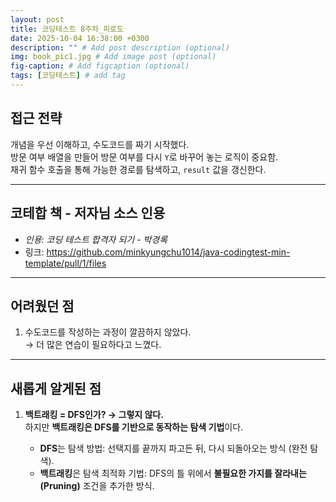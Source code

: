 ```yaml
---
layout: post
title: 코딩테스트 8주차_피로도
date: 2025-10-04 16:38:00 +0300
description: "" # Add post description (optional)
img: book_pic1.jpg # Add image post (optional)
fig-caption: # Add figcaption (optional)
tags: [코딩테스트] # add tag
---
```


## 접근 전략
개념을 우선 이해하고, 수도코드를 짜기 시작했다.  
방문 여부 배열을 만들어 방문 여부를 다시 `Y`로 바꾸어 놓는 로직이 중요함.  
재귀 함수 호출을 통해 가능한 경로를 탐색하고, `result` 값을 갱신한다.  

---

## 코테합 책 - 저자님 소스 인용
- *인용: 코딩 테스트 합격자 되기 - 박경록*  
- 링크: https://github.com/minkyungchu1014/java-codingtest-min-template/pull/1/files

---

## 어려웠던 점
1. 수도코드를 작성하는 과정이 깔끔하지 않았다.  
   → 더 많은 연습이 필요하다고 느꼈다.  

---

## 새롭게 알게된 점
1. **백트래킹 = DFS인가? → 그렇지 않다.**  
   하지만 **백트래킹은 DFS를 기반으로 동작하는 탐색 기법**이다.  

   - **DFS**는 탐색 방법: 선택지를 끝까지 파고든 뒤, 다시 되돌아오는 방식 (완전 탐색).  
   - **백트래킹**은 탐색 최적화 기법: DFS의 틀 위에서 **불필요한 가지를 잘라내는(Pruning)** 조건을 추가한 방식.
